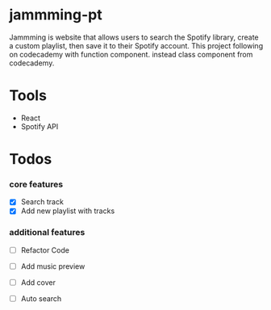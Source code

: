 # jammming-pt

Jammming is website that allows users to search the Spotify library, create a custom playlist, then save it to their Spotify account.
This project following on codecademy with function component. instead class component from codecademy.

# Tools
- React
- Spotify API

# Todos
### core features
- [x] Search track
- [x] Add new playlist with tracks
### additional features
- [ ] Refactor Code
- [ ] Add music preview
- [ ] Add cover
- [ ] Auto search

